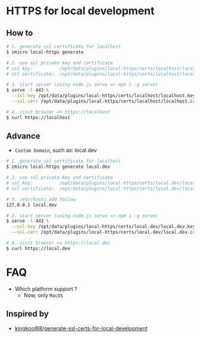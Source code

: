 # HTTPS for local development

## How to

```bash
# 1. generate ssl certificate for localhost
$ zmicro local-https generate

# 2. use ssl private key and certificate
# ssl key:          /opt/data/plugins/local-https/certs/localhost/localhost.key
# ssl certificate:  /opt/data/plugins/local-https/certs/localhost/localhost.crt

# 3. start server (using node.js serve => npm i -g serve)
$ serve -l 443 \
  --ssl-key /opt/data/plugins/local-https/certs/localhost/localhost.key \
  --ssl-cert /opt/data/plugins/local-https/certs/localhost/localhost.crt

# 4. visit browser => https://localhost
$ curl https://localhost
```

## Advance
* `Custom Domain`, such as: local.dev

```bash
# 1. generate ssl certificate for localhost
$ zmicro local-https generate local.dev

# 2. use ssl private key and certificate
# ssl key:          /opt/data/plugins/local-https/certs/local.dev/local.dev.key
# ssl certificate:  /opt/data/plugins/local-https/certs/local.dev/local.dev.crt

# 3. /etc/hosts add follow
127.0.0.1 local.dev

# 3. start server (using node.js serve => npm i -g serve)
$ serve -l 443 \
  --ssl-key /opt/data/plugins/local-https/certs/local.dev/local.dev.key \
  --ssl-cert /opt/data/plugins/local-https/certs/local.dev/local.dev.crt

# 4. visit browser => https://local.dev
$ curl https://local.dev
```

# FAQ
* Which platform support ?
  * Now, only `MacOS`

## Inspired by
* [kingkool68/generate-ssl-certs-for-local-development](https://github.com/kingkool68/generate-ssl-certs-for-local-development)